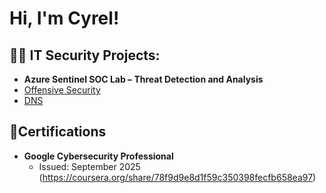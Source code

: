 
<h1>Hi, I'm Cyrel! </h1>

<h2>👨‍💻 IT Security Projects:</h2>



 - <b>Azure Sentinel SOC Lab – Threat Detection and Analysis </b>
  - [Offensive Security](https://github.com/ctembrina/Offensive-Security)
  - [DNS](https://github.com/ctembrina/Domain-Names)
 


<h2> 📜Certifications</h2>

 - <b>Google Cybersecurity Professional </b>
    - Issued: September 2025 (https://coursera.org/share/78f9d9e8d1f59c350398fecfb658ea97)
      
      
        
       



<!--
**joshmadakor1/joshmadakor1** is a ✨ _special_ ✨ repository because its `README.md` (this file) appears on your GitHub profile.

Here are some ideas to get you started:

- 🔭 I’m currently working on ...
- 🌱 I’m currently learning ...
- 👯 I’m looking to collaborate on ...
- 🤔 I’m looking for help with ...
- 💬 Ask me about ...
- 📫 How to reach me: ...
- 😄 Pronouns: ...
- ⚡ Fun fact: ...
-->
